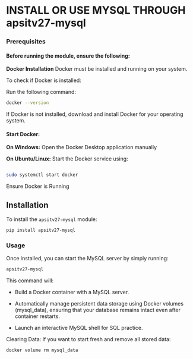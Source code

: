 # INSTALL OR USE MYSQL THROUGH apsitv27-mysql

### Prerequisites

#### Before running the module, ensure the following:

**Docker Installation** 
Docker must be installed and running on your system.

To check if Docker is installed:

Run the following command:

```bash
docker --version
```
If Docker is not installed, download and install Docker for your operating system.


#### Start Docker:

**On Windows:**
Open the Docker Desktop application manually 

**On Ubuntu/Linux:**
Start the Docker service using:
```bash

sudo systemctl start docker
```
Ensure Docker is Running

## Installation
To install the ```apsitv27-mysql``` module:

```bash
pip install apsitv27-mysql
```
### Usage
Once installed, you can start the MySQL server by simply running:
```bash
apsitv27-mysql
```
This command will:

- Build a Docker container with a MySQL server.

- Automatically manage persistent data storage using Docker volumes (mysql_data), ensuring that your database remains intact even after container restarts.

- Launch an interactive MySQL shell for SQL practice.


Clearing Data:
If you want to start fresh and remove all stored data:

```bash
docker volume rm mysql_data
```
